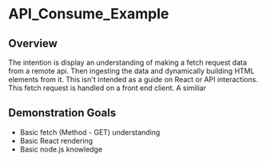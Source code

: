 # API_Consume_Example

## Overview
The intention is display an understanding of making a fetch request data from a remote api. Then ingesting the data and dynamically building HTML elements from it. This isn't intended as a guide on React or API interactions. This fetch request is handled on a front end client. A similiar 

## Demonstration Goals
- Basic fetch (Method - GET) understanding
- Basic React rendering 
- Basic node.js knowledge
 